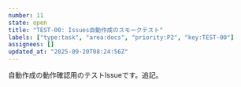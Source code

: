 ```yaml
---
number: 11
state: open
title: "TEST-00: Issues自動作成のスモークテスト"
labels: ["type:task", "area:docs", "priority:P2", "key:TEST-00"]
assignees: []
updated_at: "2025-09-20T08:24:56Z"
---
```

自動作成の動作確認用のテストIssueです。追記。